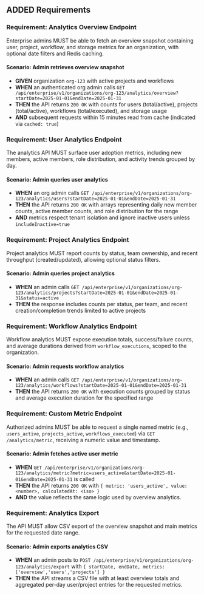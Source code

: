 ## ADDED Requirements

### Requirement: Analytics Overview Endpoint
Enterprise admins MUST be able to fetch an overview snapshot containing user, project, workflow, and storage metrics for an organization, with optional date filters and Redis caching.

#### Scenario: Admin retrieves overview snapshot
- **GIVEN** organization `org-123` with active projects and workflows
- **WHEN** an authenticated org admin calls `GET /api/enterprise/v1/organizations/org-123/analytics/overview?startDate=2025-01-01&endDate=2025-01-31`
- **THEN** the API returns `200 OK` with counts for users (total/active), projects (total/active), workflows (total/executed), and storage usage
- **AND** subsequent requests within 15 minutes read from cache (indicated via `cached: true`)

### Requirement: User Analytics Endpoint
The analytics API MUST surface user adoption metrics, including new members, active members, role distribution, and activity trends grouped by day.

#### Scenario: Admin queries user analytics
- **WHEN** an org admin calls `GET /api/enterprise/v1/organizations/org-123/analytics/users?startDate=2025-01-01&endDate=2025-01-31`
- **THEN** the API returns `200 OK` with arrays representing daily new member counts, active member counts, and role distribution for the range
- **AND** metrics respect tenant isolation and ignore inactive users unless `includeInactive=true`

### Requirement: Project Analytics Endpoint
Project analytics MUST report counts by status, team ownership, and recent throughput (created/updated), allowing optional status filters.

#### Scenario: Admin queries project analytics
- **WHEN** an admin calls `GET /api/enterprise/v1/organizations/org-123/analytics/projects?startDate=2025-01-01&endDate=2025-01-31&status=active`
- **THEN** the response includes counts per status, per team, and recent creation/completion trends limited to active projects

### Requirement: Workflow Analytics Endpoint
Workflow analytics MUST expose execution totals, success/failure counts, and average durations derived from `workflow_executions`, scoped to the organization.

#### Scenario: Admin requests workflow analytics
- **WHEN** an admin calls `GET /api/enterprise/v1/organizations/org-123/analytics/workflows?startDate=2025-01-01&endDate=2025-01-31`
- **THEN** the API returns `200 OK` with execution counts grouped by status and average execution duration for the specified range

### Requirement: Custom Metric Endpoint
Authorized admins MUST be able to request a single named metric (e.g., `users_active`, `projects_active`, `workflows_executed`) via `GET /analytics/metric`, receiving a numeric value and timestamp.

#### Scenario: Admin fetches active user metric
- **WHEN** `GET /api/enterprise/v1/organizations/org-123/analytics/metric?metric=users_active&startDate=2025-01-01&endDate=2025-01-31` is called
- **THEN** the API returns `200 OK` with `{ metric: 'users_active', value: <number>, calculatedAt: <iso> }`
- **AND** the value reflects the same logic used by overview analytics.

### Requirement: Analytics Export
The API MUST allow CSV export of the overview snapshot and main metrics for the requested date range.

#### Scenario: Admin exports analytics CSV
- **WHEN** an admin posts to `POST /api/enterprise/v1/organizations/org-123/analytics/export` with `{ startDate, endDate, metrics: ['overview','users','projects'] }`
- **THEN** the API streams a CSV file with at least overview totals and aggregated per-day user/project entries for the requested metrics.
